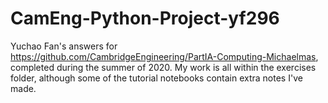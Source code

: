 # CamEng-Python-Project-yf296
Yuchao Fan's answers for https://github.com/CambridgeEngineering/PartIA-Computing-Michaelmas, completed during the summer of 2020.
My work is all within the exercises folder, although some of the tutorial notebooks contain extra notes I've made.
